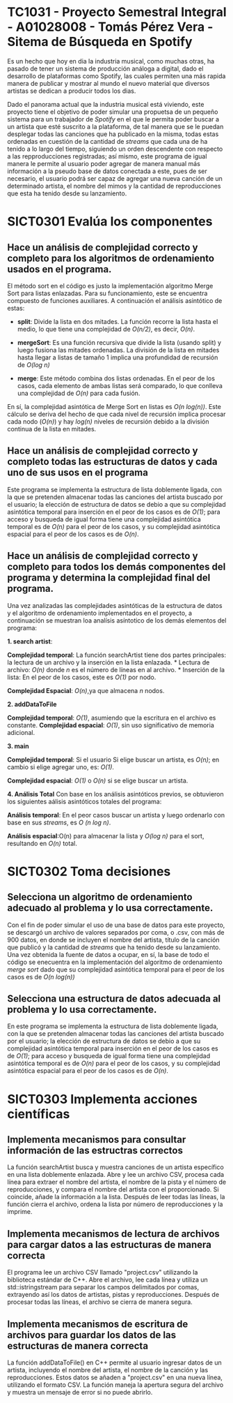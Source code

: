 # TC1031 - Proyecto Semestral Integral - A01028008 - Tomás Pérez Vera -Sitema de Búsqueda en Spotify

Es un hecho que hoy en dia la industria musical, como muchas otras, ha pasado de tener un sistema de producción análoga a digital, dado el desarrollo de plataformas como Spotify, las cuales permiten una más rapida manera de publicar y mostrar al mundo el nuevo material que diversos artistas se dedican a producir todos los dias. 

Dado el panorama actual que la industria musical está viviendo, este proyecto tiene el objetivo de poder simular una propuetsa de un pequeño sistema para un trabajador de *Spotify* en el que le permita poder buscar a un artista que esté suscrito a la plataforma, de tal manera que se le puedan desplegar todas las canciones que ha publicado en la misma, todas estas ordenadas en cuestión de la cantidad de *streams* que cada una de ha tenido a lo largo del tiempo, siguiendo un orden descendente con respecto a las repproducciones registradas; así mismo, este programa de igual manera le permite al usuario poder agregar de manera manual más información a la pseudo base de datos conectada a este, pues de ser necesario, el usuario podrá ser capaz de agregar una nueva canción de un determinado artista, el nombre del mimos y la cantidad de reproducciones que esta ha tenido desde su lanzamiento. 

# SICT0301 Evalúa los componentes

## Hace un análisis de complejidad correcto y completo para los algoritmos de ordenamiento usados en el programa.

El método sort en el código es justo la implementación algoritmo Merge Sort para listas enlazadas. Para su funcionamiento, este se encuentra compuesto de funciones auxiliares. A continuación el análisis asintótico de estas: 

* **split**: Divide la lista en dos mitades. La función recorre la lista hasta el medio, lo que tiene una complejidad de *O(n/2)*, es decir, *O(n)*.

* **mergeSort**: Es una función recursiva que divide la lista (usando split) y luego fusiona las mitades ordenadas. La división de la lista en mitades hasta llegar a listas de tamaño 1 implica una profundidad de recursión de *O(log n)*

* **merge**: Este método combina dos listas ordenadas. En el peor de los casos, cada elemento de ambas listas será comparado, lo que conlleva una complejidad de *O(n)* para cada fusión.

En sí, la complejidad asintótica de Merge Sort en listas es *O(n log(n))*. Este cálculo se deriva del hecho de que cada nivel de recursión implica procesar cada nodo (*O(n)*) y hay *log(n)* niveles de recursión debido a la división continua de la lista en mitades.

## Hace un análisis de complejidad correcto y completo todas las estructuras de datos y cada uno de sus usos en el programa

Este programa se implementa la estructura de lista doblemente ligada, con la que se pretenden almacenar todas las canciones del artista buscado por el usuario; la elección de estructura de datos se debio a que su complejidad asintótica temporal para inserción en el peor de los casos es de *O(1)*; para acceso y busqueda de igual forma tiene una complejidad asintótica temporal es de *O(n)* para el peor de los casos, y su complejidad asintótica espacial para el peor de los casos es de *O(n)*.

## Hace un análisis de complejidad correcto y completo para todos los demás componentes del programa y determina la complejidad final del programa.

Una vez analizadas las complejidades asintóticas de la estructura de datos y el algoritmo de ordenamiento implementados en el proyecto, a continuación se muestran loa analísis asíntotico de los demás elementos del programa:

  **1. search artist**: 

  **Complejidad temporal**: La función searchArtist tiene dos partes principales: la lectura de un archivo y la inserción en la lista enlazada.
    * Lectura de archivo: *O(n)* donde *n* es el número de líneas en al archivo. 
    * Inserción de la lista: En el peor de los casos, este es *O(1)* por nodo. 

**Complejidad Espacial**: *O(n)*,ya que almacena *n* nodos.

**2. addDataToFile** 

**Complejidad temporal**: *O(1)*, asumiendo que la escritura en el archivo es constante.
**Complejidad espacial**: *O(1)*, sin uso significativo de memoria adicional.

**3. main**

**Complejidad temporal**: Si el usuario Si elige buscar un artista, es 
*O(n)*; en cambio si elige agregar uno, es: *O(1)*.

**Complejidad espacial**: *O(1)* o *O(n)* si se elige buscar un artista.

**4. Análisis Total**
Con base en los análisis asintóticos previos, se obtuvieron los siguientes aálisis asintóticos totales del programa: 

**Análisis temporal**: En el peor casos buscar un artista y luego ordenarlo con base en sus *streams*, es *O (n log n)*.

**Análisis espacial**:O(n) para almacenar la lista y *O(log n)* para el sort, resultando en *O(n)* total.

# SICT0302 Toma decisiones 

## Selecciona un algoritmo de ordenamiento adecuado al problema y lo usa correctamente.

Con el fin de poder simular el uso de una base de datos para este proyecto, se descargó un archivo de valores separados por coma, o .csv, con más de 900 datos, en donde se incluyen el nombre del artista, título de la canción que publicó y la cantidad de *streams* que ha tenido desde su lanzamiento. Una vez obtenida la fuente de datos a ocupar, en sí, la base de todo el código se enecuentra en la implementación del algoritmo de ordenamiento *merge sort* dado que su complejidad asintótica temporal para el peor de los casos es de *O(n log(n))*

## Selecciona una estructura de datos adecuada al problema y lo usa correctamente.

En este programa se implementa la estructura de lista doblemente ligada, con la que se pretenden almacenar todas las canciones del artista buscado por el usuario; la elección de estructura de datos se debio a que su complejidad asintótica temporal para inserción en el peor de los casos es de *O(1)*; para acceso y busqueda de igual forma tiene una complejidad asintótica temporal es de *O(n)* para el peor de los casos, y su complejidad asintótica espacial para el peor de los casos es de *O(n)*.

# SICT0303 Implementa acciones científicas

## Implementa mecanismos para consultar información de las estructras correctos

La función searchArtist busca y muestra canciones de un artista específico en una lista doblemente enlazada. Abre y lee un archivo CSV, procesa cada línea para extraer el nombre del artista, el nombre de la pista y el número de reproducciones, y compara el nombre del artista con el proporcionado. Si coincide, añade la información a la lista. Después de leer todas las líneas, la función cierra el archivo, ordena la lista por número de reproducciones y la imprime.

## Implementa mecanismos de lectura de archivos para cargar datos a las estructuras de manera correcta

El programa lee un archivo CSV llamado "project.csv" utilizando la biblioteca estándar de C++. Abre el archivo, lee cada línea y utiliza un std::istringstream para separar los campos delimitados por comas, extrayendo así los datos de artistas, pistas y reproducciones. Después de procesar todas las líneas, el archivo se cierra de manera segura.

## Implementa mecanismos de escritura de archivos para guardar los datos  de las estructuras de manera correcta

La función addDataToFile() en C++ permite al usuario ingresar datos de un artista, incluyendo el nombre del artista, el nombre de la canción y las reproducciones. Estos datos se añaden a "project.csv" en una nueva línea, utilizando el formato CSV. La función maneja la apertura segura del archivo y muestra un mensaje de error si no puede abrirlo.

